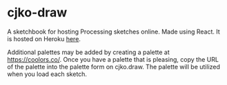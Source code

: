 # cjko-draw
A sketchbook for hosting Processing sketches online. Made using React. 
It is hosted on Heroku [here](https://cjko-sketchbook.herokuapp.com/admin/sketches).

Additional palettes may be added by creating a palette at https://coolors.co/.  Once you have a palette that is pleasing, copy the URL of the palette into the palette form on cjko.draw.  The palette will be utilized when you load each sketch.
